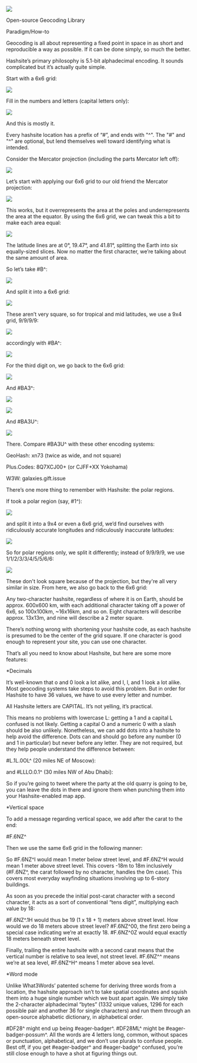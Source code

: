 ![](hashsitebanner.png)

Open-source Geocoding Library

Paradigm/How-to

Geocoding is all about representing a fixed point in space in as short and reproducible a way as possible. If it can be done simply, so much the better.

Hashsite’s primary philosophy is 5.1-bit alphadecimal encoding. It sounds complicated but it’s actually quite simple.

Start with a 6x6 grid:

![](grid2.png)

Fill in the numbers and letters (capital letters only):

![](grid3.png)

And this is mostly it.

Every hashsite location has a prefix of “#”, and ends with "^".  The "#" and "^" are optional, but lend themselves well toward identifying what is intended.

Consider the Mercator projection (including the parts Mercator left off):

![](mercator1.png)

Let’s start with applying our 6x6 grid to our old friend the Mercator projection:

![](mercator3.png)

This works, but it overrepresents the area at the poles and underrepresents the area at the equator.  By using the 6x6 grid, we can tweak this a bit to make each area equal:

![](mercator4.png)

The latitude lines are at 0°, 19.47°, and 41.81°, splitting the Earth into six equally-sized slices.
Now no matter the first character, we’re talking about the same amount of area.

So let’s take #B^:

![](gridb.png)

And split it into a 6x6 grid:

![](gridb2.png)

These aren’t very square, so for tropical and mid latitudes, we use a 9x4 grid, 9/9/9/9:

![](gridb3.png)

accordingly with #BA^:

![](gridc.png)

For the third digit on, we go back to the 6x6 grid:

![](gridc2.png)

And #BA3^:

![](gridd.png)

![](gridd2.png)

And #BA3U^:

![](gride.png)

There. Compare #BA3U^ with these other encoding systems:

GeoHash: xn73 (twice as wide, and not square)

Plus.Codes: 8Q7XCJ00+ (or CJFF+XX Yokohama)

W3W: galaxies.gift.issue

There’s one more thing to remember with Hashsite: the polar regions.

If took a polar region (say, #1^):

![](gridf.png)

and split it into a 9x4 or even a 6x6 grid, we’d find ourselves with ridiculously accurate longitudes and ridiculously inaccurate latitudes:

![](gridf2.png)

So for polar regions only, we split it differently; instead of 9/9/9/9, we use 1/1/2/3/3/4/5/5/6/6:

![](gridf3.png)

These don't look square because of the projection, but they're all very similar in size. From here, we also go back to the 6x6 grid:

Any two-character hashsite, regardless of where it is on Earth, should be approx. 600x600 km, with each additional character taking off a power of 6x6, so 100x100km, ~16x16km, and so on. Eight characters will describe approx. 13x13m, and nine will describe a 2 meter square.

There’s nothing wrong with shortening your hashsite code, as each hashsite is presumed to be the center of the grid square. If one character is good enough to represent your site, you can use one character.

That’s all you need to know about Hashsite, but here are some more features:

*Decimals

It’s well-known that o and 0 look a lot alike, and I, l, and 1 look a lot alike.  Most geocoding systems take steps to avoid this problem.  But in order for Hashsite to have 36 values, we have to use every letter and number.  

All Hashsite letters are CAPITAL. It’s not yelling, it’s practical.

This means no problems with lowercase L: getting a 1 and a capital L confused is not likely. Getting a capital O and a numeric 0 with a slash should be also unlikely. Nonetheless, we can add dots into a hashsite to help avoid the difference. Dots can and should go before any number (0 and 1 in particular) but never before any letter. They are not required, but they help people understand the difference between:

#L.1L.0OL^ (20 miles NE of Moscow):

and #LLLO.0.1^ (30 miles NW of Abu Dhabi):

So if you’re going to tweet where the party at the old quarry is going to be, you can leave the dots in there and ignore them when punching them into your Hashsite-enabled map app.

*Vertical space

To add a message regarding vertical space, we add after the carat to the end:

#F.6NZ^

Then we use the same 6x6 grid in the following manner:

So #F.6NZ^I would mean 1 meter below street level, and #F.6NZ^H would mean 1 meter above street level. This covers -18m to 18m inclusively (#F.6NZ^, the carat followed by no character, handles the 0m case). This covers most everyday wayfinding situations involving up to 6-story buildings.

As soon as you precede the initial post-carat character with a second character, it acts as a sort of conventional “tens digit”, multiplying each value by 18:

#F.6NZ^.1H would thus be 19 (1 x 18 + 1) meters above street level.  How would we do 18 meters above street level? #F.6NZ^00, the first zero being a special case indicating we’re at exactly 18. #F.6NZ^0Z would equal exactly 18 meters beneath street level.

Finally, trailing the entire hashsite with a second carat means that the vertical number is relative to sea level, not street level. #F.6NZ^^ means we’re at sea level, #F.6NZ^H^ means 1 meter above sea level.

*Word mode

Unlike What3Words’ patented scheme for deriving three words from a location, the hashsite approach isn’t to take spatial coordinates and squish them into a huge single number which we bust apart again. We simply take the 2-character alphadecimal “bytes” (1332 unique values, 1296 for each possible pair and another 36 for single characters) and run them through an open-source alphabetic dictionary, in alphabetical order.

#DF28^ might end up being #eager-badger^.  #DF28ML^ might be #eager-badger-possum^. All the words are 4 letters long, common, without spaces or punctuation, alphabetical, and we don’t use plurals to confuse people.  Best off, if you get #eager-badger^ and #eager-badge^ confused, you’re still close enough to have a shot at figuring things out.
